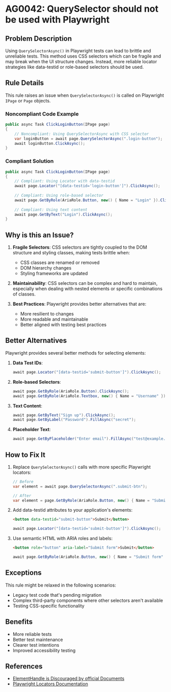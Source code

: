 # AG0042: QuerySelector should not be used with Playwright

## Problem Description

Using `QuerySelectorAsync()` in Playwright tests can lead to brittle and unreliable tests. This method uses CSS selectors which can be fragile and may break when the UI structure changes. Instead, more reliable locator strategies like data-testid or role-based selectors should be used.

## Rule Details

This rule raises an issue when `QuerySelectorAsync()` is called on Playwright `IPage` or `Page` objects.

### Noncompliant Code Example

```csharp
public async Task ClickLoginButton(IPage page)
{
    // Noncompliant: Using QuerySelectorAsync with CSS selector
    var loginButton = await page.QuerySelectorAsync(".login-button");
    await loginButton.ClickAsync();
}
```

### Compliant Solution

```csharp
public async Task ClickLoginButton(IPage page)
{
    // Compliant: Using Locator with data-testid
    await page.Locator("[data-testid='login-button']").ClickAsync();
    
    // Compliant: Using role-based selector
    await page.GetByRole(AriaRole.Button, new() { Name = "Login" }).ClickAsync();
    
    // Compliant: Using text content
    await page.GetByText("Login").ClickAsync();
}
```

## Why is this an Issue?

1. **Fragile Selectors**: CSS selectors are tightly coupled to the DOM structure and styling classes, making tests brittle when:
    - CSS classes are renamed or removed
    - DOM hierarchy changes
    - Styling frameworks are updated

2. **Maintainability**: CSS selectors can be complex and hard to maintain, especially when dealing with nested elements or specific combinations of classes.

3. **Best Practices**: Playwright provides better alternatives that are:
    - More resilient to changes
    - More readable and maintainable
    - Better aligned with testing best practices

## Better Alternatives

Playwright provides several better methods for selecting elements:

1. **Data Test IDs**:
   ```csharp
   await page.Locator("[data-testid='submit-button']").ClickAsync();
   ```

2. **Role-based Selectors**:
   ```csharp
   await page.GetByRole(AriaRole.Button).ClickAsync();
   await page.GetByRole(AriaRole.Textbox, new() { Name = "Username" }).FillAsync("user");
   ```

3. **Text Content**:
   ```csharp
   await page.GetByText("Sign up").ClickAsync();
   await page.GetByLabel("Password").FillAsync("secret");
   ```

4. **Placeholder Text**:
   ```csharp
   await page.GetByPlaceholder("Enter email").FillAsync("test@example.com");
   ```

## How to Fix It

1. Replace `QuerySelectorAsync()` calls with more specific Playwright locators:

   ```csharp
   // Before
   var element = await page.QuerySelectorAsync(".submit-btn");
   
   // After
   var element = page.GetByRole(AriaRole.Button, new() { Name = "Submit" });
   ```

2. Add data-testid attributes to your application's elements:
   ```html
   <button data-testid="submit-button">Submit</button>
   ```

   ```csharp
   await page.Locator("[data-testid='submit-button']").ClickAsync();
   ```

3. Use semantic HTML with ARIA roles and labels:
   ```html
   <button role="button" aria-label="Submit form">Submit</button>
   ```

   ```csharp
   await page.GetByRole(AriaRole.Button, new() { Name = "Submit form" }).ClickAsync();
   ```

## Exceptions

This rule might be relaxed in the following scenarios:
- Legacy test code that's pending migration
- Complex third-party components where other selectors aren't available
- Testing CSS-specific functionality

## Benefits
- More reliable tests
- Better test maintenance
- Clearer test intentions
- Improved accessibility testing

## References
- [ElementHandle is Discouraged by official Documents](https://playwright.dev/dotnet/docs/api/class-elementhandle)
- [Playwright Locators Documentation](https://playwright.dev/docs/locators)
